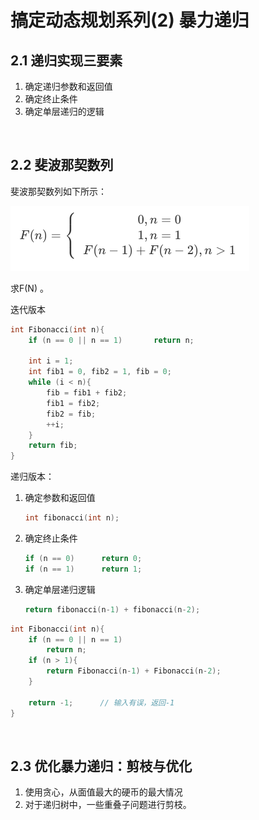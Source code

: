 # 搞定动态规划系列(2) 暴力递归

## 2.1 递归实现三要素

1. 确定递归参数和返回值
2. 确定终止条件
3. 确定单层递归的逻辑

</br>

## 2.2 斐波那契数列

斐波那契数列如下所示：

<img src="images/image-20201002101803574.png" alt="image-20201002101803574" style="zoom:50%;" />

求F(N) 。

迭代版本

```C++
int Fibonacci(int n){
  	if (n == 0 || n == 1)		return n;
  	
  	int i = 1;
  	int fib1 = 0, fib2 = 1, fib = 0;
  	while (i < n){
      	fib = fib1 + fib2;
      	fib1 = fib2;
      	fib2 = fib;
      	++i;
    }
    return fib;
}
```

递归版本：

1. 确定参数和返回值

   ```C++
   int fibonacci(int n);
   ```

2. 确定终止条件

   ```C++
   if (n == 0)		return 0;
   if (n == 1)		return 1;
   ```

3. 确定单层递归逻辑

   ```C++
   return fibonacci(n-1) + fibonacci(n-2);
   ```

```C++
int Fibonacci(int n){
  	if (n == 0 || n == 1)
      	return n;
  	if (n > 1){
      	return Fibonacci(n-1) + Fibonacci(n-2);
    }
  	
  	return -1;		// 输入有误，返回-1
}
```

</br>

## 2.3 优化暴力递归：剪枝与优化

1. 使用贪心，从面值最大的硬币的最大情况
2. 对于递归树中，一些重叠子问题进行剪枝。


















